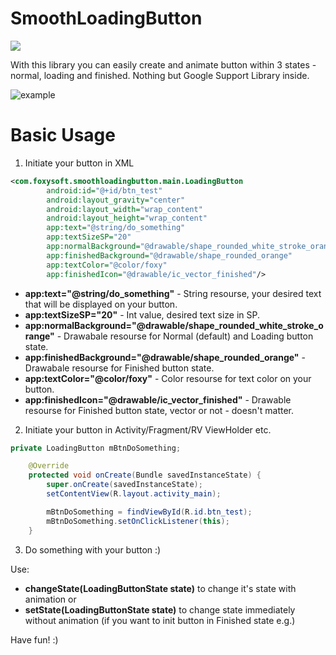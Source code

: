 # SmoothLoadingButton
[![](https://jitpack.io/v/foxyoverdrive/SmoothLoadingButton.svg)](https://jitpack.io/#foxyoverdrive/SmoothLoadingButton)

With this library you can easily create and animate button within 3 states - normal, loading and finished. Nothing but Google Support Library inside.

![example](http://puu.sh/zopOI/ba5d59bf1c.gif)

# Basic Usage
1. Initiate your button in XML

```xml
<com.foxysoft.smoothloadingbutton.main.LoadingButton
        android:id="@+id/btn_test"
        android:layout_gravity="center"
        android:layout_width="wrap_content"
        android:layout_height="wrap_content"
        app:text="@string/do_something"
        app:textSizeSP="20"
        app:normalBackground="@drawable/shape_rounded_white_stroke_orange"
        app:finishedBackground="@drawable/shape_rounded_orange"
        app:textColor="@color/foxy"
        app:finishedIcon="@drawable/ic_vector_finished"/>
```

- **app:text="@string/do_something"** - String resourse, your desired text that will be displayed on your button.
- **app:textSizeSP="20"** - Int value, desired text size in SP.
- **app:normalBackground="@drawable/shape_rounded_white_stroke_orange"** - Drawabale resourse for Normal (default) and Loading button state.
- **app:finishedBackground="@drawable/shape_rounded_orange"** - Drawabale resourse for Finished button state.
- **app:textColor="@color/foxy"** - Color resourse for text color on your button.
- **app:finishedIcon="@drawable/ic_vector_finished"** - Drawable resourse for Finished button state, vector or not - doesn't matter.

2. Initiate your button in Activity/Fragment/RV ViewHolder etc.

```java
private LoadingButton mBtnDoSomething;

    @Override
    protected void onCreate(Bundle savedInstanceState) {
        super.onCreate(savedInstanceState);
        setContentView(R.layout.activity_main);

        mBtnDoSomething = findViewById(R.id.btn_test);
        mBtnDoSomething.setOnClickListener(this);
    }
```

3. Do something with your button :)

Use:
- **changeState(LoadingButtonState state)** to change it's state with animation
or
- **setState(LoadingButtonState state)** to change state immediately without animation (if you want to init button in Finished state e.g.)

Have fun! :)
